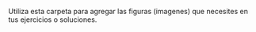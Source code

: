 Utiliza esta carpeta para agregar las figuras (imagenes) que necesites en tus ejercicios o soluciones.
